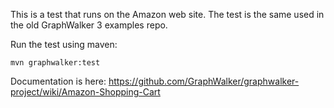 This is a test that runs on the Amazon web site.
The test is the same used in the old GraphWalker 3 examples repo.

Run the test using maven:

```
mvn graphwalker:test
```

Documentation is here: https://github.com/GraphWalker/graphwalker-project/wiki/Amazon-Shopping-Cart

